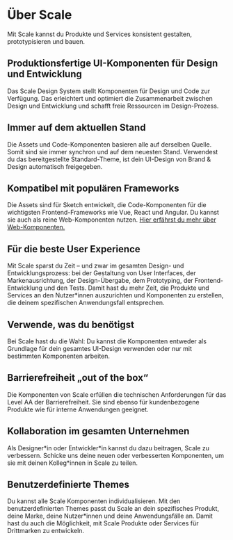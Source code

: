 # Über Scale

Mit Scale kannst du Produkte und Services konsistent gestalten, prototypisieren und bauen.

## Produktionsfertige UI-Komponenten für Design und Entwicklung

Das Scale Design System stellt Komponenten für Design und Code zur Verfügung. Das erleichtert und optimiert die Zusammenarbeit zwischen Design und Entwicklung und schafft freie Ressourcen im Design-Prozess.

## Immer auf dem aktuellen Stand

Die Assets und Code-Komponenten basieren alle auf derselben Quelle. Somit sind sie immer synchron und auf dem neuesten Stand. Verwendest du das bereitgestellte Standard-Theme, ist dein UI-Design von Brand & Design automatisch freigegeben. 

## Kompatibel mit populären Frameworks

Die Assets sind für Sketch entwickelt, die Code-Komponenten für die wichtigsten Frontend-Frameworks wie Vue, React und Angular. Du kannst sie auch als reine Web-Komponenten nutzen. [Hier erfährst du mehr über Web-Komponenten.](https://webcomponents.org)

## Für die beste User Experience

Mit Scale sparst du Zeit – und zwar im gesamten Design- und Entwicklungsprozess: bei der Gestaltung von User Interfaces, der Markenausrichtung, der Design-Übergabe, dem Prototyping, der Frontend-Entwicklung und den Tests. Damit hast du mehr Zeit, die Produkte und Services an den Nutzer*innen auszurichten und Komponenten zu erstellen, die deinem spezifischen Anwendungsfall entsprechen.

## Verwende, was du benötigst

Bei Scale hast du die Wahl: Du kannst die Komponenten entweder als Grundlage für dein gesamtes UI-Design verwenden oder nur mit bestimmten Komponenten arbeiten.

## Barrierefreiheit „out of the box“

Die Komponenten von Scale erfüllen die technischen Anforderungen für das Level AA der Barrierefreiheit. Sie sind ebenso für kundenbezogene Produkte wie für interne Anwendungen geeignet.

## Kollaboration im gesamten Unternehmen

Als Designer\*in oder Entwickler\*in kannst du dazu beitragen, Scale zu verbessern. Schicke uns deine neuen oder verbesserten Komponenten, um sie mit deinen Kolleg*innen in Scale zu teilen.

## Benutzerdefinierte Themes

Du kannst alle Scale Komponenten individualisieren. Mit den benutzerdefinierten Themes passt du Scale an dein spezifisches Produkt, deine Marke, deine Nutzer*innen und deine Anwendungsfälle an. Damit hast du auch die Möglichkeit, mit Scale Produkte oder Services für Drittmarken zu entwickeln.
